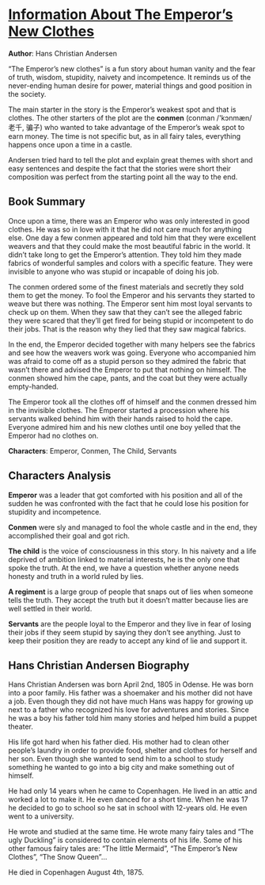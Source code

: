 # [Information About The Emperor’s New Clothes](https://www.bookreports.info/the-emperors-new-clothes-summary/)

**Author**: Hans Christian Andersen

“The Emperor’s new clothes” is a fun story about human vanity and the fear of truth, wisdom, stupidity, naivety and incompetence. It reminds us of the never-ending human desire for power, material things and good position in the society.

The main starter in the story is the Emperor’s weakest spot and that is clothes. The other starters of the plot are the **conmen** (conman /'kɔnmæn/老千, 骗子) who wanted to take advantage of the Emperor’s weak spot to earn money. The time is not specific but, as in all fairy tales, everything happens once upon a time in a castle.

Andersen tried hard to tell the plot and explain great themes with short and easy sentences and despite the fact that the stories were short their composition was perfect from the starting point all the way to the end.

## Book Summary

Once upon a time, there was an Emperor who was only interested in good clothes. He was so in love with it that he did not care much for anything else. One day a few conmen appeared and told him that they were excellent weavers and that they could make the most beautiful fabric in the world. It didn’t take long to get the Emperor’s attention. They told him they made fabrics of wonderful samples and colors with a specific feature. They were invisible to anyone who was stupid or incapable of doing his job.

The conmen ordered some of the finest materials and secretly they sold them to get the money. To fool the Emperor and his servants they started to weave but there was nothing. The Emperor sent him most loyal servants to check up on them. When they saw that they can’t see the alleged fabric they were scared that they’ll get fired for being stupid or incompetent to do their jobs. That is the reason why they lied that they saw magical fabrics.

In the end, the Emperor decided together with many helpers see the fabrics and see how the weavers work was going. Everyone who accompanied him was afraid to come off as a stupid person so they admired the fabric that wasn’t there and advised the Emperor to put that nothing on himself. The conmen showed him the cape, pants, and the coat but they were actually empty-handed.

The Emperor took all the clothes off of himself and the conmen dressed him in the invisible clothes. The Emperor started a procession where his servants walked behind him with their hands raised to hold the cape. Everyone admired him and his new clothes until one boy yelled that the Emperor had no clothes on.

**Characters**: Emperor, Conmen, The Child, Servants

## Characters Analysis

**Emperor** was a leader that got comforted with his position and all of the sudden he was confronted with the fact that he could lose his position for stupidity and incompetence.

**Conmen** were sly and managed to fool the whole castle and in the end, they accomplished their goal and got rich.

**The child** is the voice of consciousness in this story. In his naivety and a life deprived of ambition linked to material interests, he is the only one that spoke the truth. At the end, we have a question whether anyone needs honesty and truth in a world ruled by lies.

**A regiment** is a large group of people that snaps out of lies when someone tells the truth. They accept the truth but it doesn’t matter because lies are well settled in their world.

**Servants** are the people loyal to the Emperor and they live in fear of losing their jobs if they seem stupid by saying they don’t see anything. Just to keep their position they are ready to accept any kind of lie and support it.

## Hans Christian Andersen Biography

Hans Christian Andersen was born April 2nd, 1805 in Odense. He was born into a poor family. His father was a shoemaker and his mother did not have a job. Even though they did not have much Hans was happy for growing up next to a father who recognized his love for adventures and stories. Since he was a boy his father told him many stories and helped him build a puppet theater.

His life got hard when his father died. His mother had to clean other people’s laundry in order to provide food, shelter and clothes for herself and her son. Even though she wanted to send him to a school to study something he wanted to go into a big city and make something out of himself.

He had only 14 years when he came to Copenhagen. He lived in an attic and worked a lot to make it. He even danced for a short time. When he was 17 he decided to go to school so he sat in school with 12-years old. He even went to a university.

He wrote and studied at the same time. He wrote many fairy tales and “The ugly Duckling” is considered to contain elements of his life. Some of his other famous fairy tales are: “The little Mermaid”, “The Emperor’s New Clothes”, “The Snow Queen”…

He died in Copenhagen August 4th, 1875.

